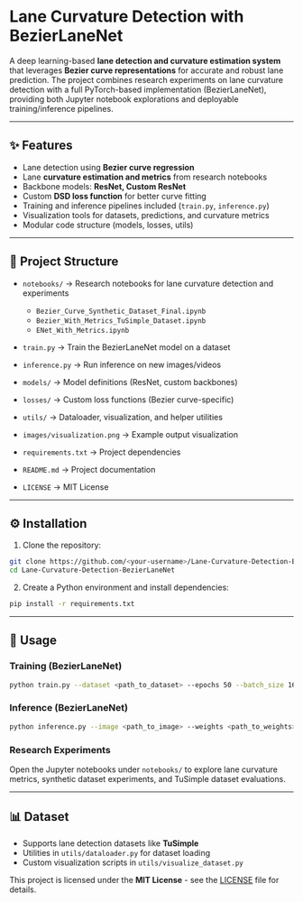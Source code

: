 # Lane Curvature Detection with BezierLaneNet

A deep learning-based **lane detection and curvature estimation system** that leverages **Bezier curve representations** for accurate and robust lane prediction. The project combines research experiments on lane curvature detection with a full PyTorch-based implementation (BezierLaneNet), providing both Jupyter notebook explorations and deployable training/inference pipelines.

---

## ✨ Features

* Lane detection using **Bezier curve regression**
* Lane **curvature estimation and metrics** from research notebooks
* Backbone models: **ResNet, Custom ResNet**
* Custom **DSD loss function** for better curve fitting
* Training and inference pipelines included (`train.py`, `inference.py`)
* Visualization tools for datasets, predictions, and curvature metrics
* Modular code structure (models, losses, utils)

---

## 📂 Project Structure

* `notebooks/` → Research notebooks for lane curvature detection and experiments

  * `Bezier_Curve_Synthetic_Dataset_Final.ipynb`
  * `Bezier_With_Metrics_TuSimple_Dataset.ipynb`
  * `ENet_With_Metrics.ipynb`
* `train.py` → Train the BezierLaneNet model on a dataset
* `inference.py` → Run inference on new images/videos
* `models/` → Model definitions (ResNet, custom backbones)
* `losses/` → Custom loss functions (Bezier curve-specific)
* `utils/` → Dataloader, visualization, and helper utilities
* `images/visualization.png` → Example output visualization
* `requirements.txt` → Project dependencies
* `README.md` → Project documentation
* `LICENSE` → MIT License

---

## ⚙️ Installation

1. Clone the repository:

```bash
git clone https://github.com/<your-username>/Lane-Curvature-Detection-BezierLaneNet.git
cd Lane-Curvature-Detection-BezierLaneNet
```

2. Create a Python environment and install dependencies:

```bash
pip install -r requirements.txt
```

---

## 🚀 Usage

### Training (BezierLaneNet)

```bash
python train.py --dataset <path_to_dataset> --epochs 50 --batch_size 16
```

### Inference (BezierLaneNet)

```bash
python inference.py --image <path_to_image> --weights <path_to_weights>
```

### Research Experiments

Open the Jupyter notebooks under `notebooks/` to explore lane curvature metrics, synthetic dataset experiments, and TuSimple dataset evaluations.

---

## 📊 Dataset

* Supports lane detection datasets like **TuSimple**
* Utilities in `utils/dataloader.py` for dataset loading
* Custom visualization scripts in `utils/visualize_dataset.py`

This project is licensed under the **MIT License** - see the [LICENSE](LICENSE) file for details.
